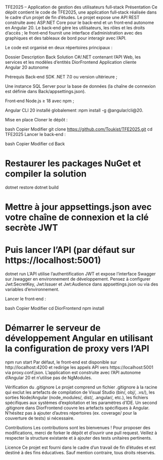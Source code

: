 TFE2025 – Application de gestion des utilisateurs full‑stack
Présentation
Ce dépôt contient le code de TFE2025, une application full‑stack réalisée dans le cadre d’un projet de fin d’études.
Le projet expose une API REST construite avec ASP.NET Core pour le back‑end et un front‑end autonome en Angular 20.
Le back‑end gère les utilisateurs, les rôles et les droits d’accès ;
le front‑end fournit une interface d’administration avec des graphiques et des tableaux de bord pour interagir avec l’API.

Le code est organisé en deux répertoires principaux :

Dossier	Description
Back	Solution C#/.NET contenant l’API Web, les services et les modèles d’entités
DiorFrontend	Application cliente Angular 20 autonome

Prérequis
Back‑end
SDK .NET 7.0 ou version ultérieure ;

Une instance SQL Server pour la base de données (la chaîne de connexion est définie dans Back/appsettings.json).

Front‑end
Node.js ≥ 18 avec npm ;

Angular CLI 20 installé globalement :npm install -g @angular/cli@20.

Mise en place
Cloner le dépôt :

bash
Copier
Modifier
git clone https://github.com/Toukist/TFE2025.git
cd TFE2025
Lancer le back‑end :

bash
Copier
Modifier
cd Back
# Restaurer les packages NuGet et compiler la solution
dotnet restore
dotnet build

# Mettre à jour appsettings.json avec votre chaîne de connexion et la clé secrète JWT
# Puis lancer l’API (par défaut sur https://localhost:5001)
dotnet run
L’API utilise l’authentification JWT et expose l’interface Swagger sur /swagger en environnement de développement.
Pensez à configurer Jwt:SecretKey, Jwt:Issuer et Jwt:Audience dans appsettings.json ou via des variables d’environnement.

Lancer le front‑end :

bash
Copier
Modifier
cd DiorFrontend
npm install
# Démarrer le serveur de développement Angular en utilisant la configuration de proxy vers l’API
npm run start
Par défaut, le front‑end est disponible sur http://localhost:4200 et redirige les appels API vers https://localhost:5001 via proxy.conf.json.
L’application est construite avec l’API autonome d’Angular 20 et n’utilise pas de NgModules.

Vérification du .gitignore
Le projet comprend un fichier .gitignore à la racine qui exclut les artefacts de compilation de Visual Studio (bin/, obj/, .vs/), les sorties Node/Angular (node_modules/, dist/, .angular/, etc.), les fichiers spécifiques aux systèmes d’exploitation et les paramètres d’IDE.
Un second .gitignore dans DiorFrontend couvre les artefacts spécifiques à Angular.
N’hésitez pas à ajouter d’autres répertoires (ex. coverage/ pour la couverture de tests) si nécessaire.

Contributions
Les contributions sont les bienvenues !
Pour proposer des modifications, merci de forker le dépôt et d’ouvrir une pull request.
Veillez à respecter la structure existante et à ajouter des tests unitaires pertinents.

Licence
Ce projet est fourni dans le cadre d’un travail de fin d’études et est destiné à des fins éducatives.
Sauf mention contraire, tous droits réservés.
